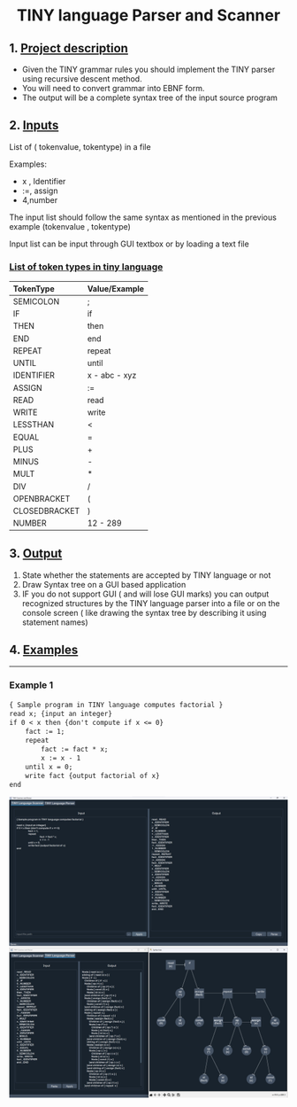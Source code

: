 # <div align="center"> TINY language Parser and Scanner </div>

## 1. <u>**Project description**</u>
- Given the TINY grammar rules you should implement the TINY parser using recursive descent method.
- You will need to convert grammar into EBNF form.
- The output will be a complete syntax tree of the input source program

## 2. <u>**Inputs**</u>
List of ( tokenvalue, tokentype) in a file

Examples:
- x , Identifier
- :=, assign
- 4,number

The input list should follow the same syntax as mentioned in the previous example (tokenvalue , tokentype)

Input list can be input through GUI textbox or by loading a text file

### <u>**List of token types in tiny language**</u>

| TokenType     | Value/Example |
|:------------- | ------------- |
| SEMICOLON     | ;             |
| IF            | if            |
| THEN          | then          |
| END           | end           |
| REPEAT        | repeat        |
| UNTIL         | until         |
| IDENTIFIER    | x - abc - xyz |
| ASSIGN        | :=            |
| READ          | read          |
| WRITE         | write         |
| LESSTHAN      | <             |
| EQUAL         | =             |
| PLUS          | +             |
| MINUS         | -             |
| MULT          | *             |
| DIV           | /             |
| OPENBRACKET   | (             |
| CLOSEDBRACKET | )             |
| NUMBER        | 12 - 289      |


## 3. <u>**Output**</u>
1. State whether the statements are accepted by TINY language or not
2. Draw Syntax tree on a GUI based application
3. IF you do not support GUI ( and will lose GUI marks) you can output recognized structures by the TINY language parser into a file or on the console screen ( like drawing the syntax tree by describing it using statement names)

## 4. <u>**Examples**</u>
------
### Example 1
```
{ Sample program in TINY language computes factorial }
read x; {input an integer}
if 0 < x then {don't compute if x <= 0}
	fact := 1;
	repeat
		fact := fact * x;
		x := x - 1
	until x = 0;
	write fact {output factorial of x}
end
```
![example 1 scanner](images/Example1%20scanner.jpeg)
![example 1 parser](/images/Example1%20parser.jpeg)
